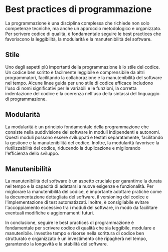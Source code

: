 # Best practices di programmazione

La programmazione è una disciplina complessa che richiede non solo competenze tecniche, ma anche un approccio metodologico e organizzato. Per scrivere codice di qualità, è fondamentale seguire le best practices che favoriscono la leggibilità, la modularità e la manutenibilità del software.

## Stile

Uno degli aspetti più importanti della programmazione è lo stile del codice. Un codice ben scritto è facilmente leggibile e comprensibile da altri programmatori, facilitando la collaborazione e la manutenibilità del software nel tempo. Alcune linee guida per uno stile di codice efficace includono l'uso di nomi significativi per le variabili e le funzioni, la corretta indentazione del codice e la coerenza nell'uso della sintassi del linguaggio di programmazione.

## Modularità

La modularità è un principio fondamentale della programmazione che consiste nella suddivisione del software in moduli indipendenti e autonomi. Questi moduli possono essere sviluppati e testati separatamente, facilitando la gestione e la manutenibilità del codice. Inoltre, la modularità favorisce la riutilizzabilità del codice, riducendo la duplicazione e migliorando l'efficienza dello sviluppo.

## Manutenibilità

La manutenibilità del software è un aspetto cruciale per garantirne la durata nel tempo e la capacità di adattarsi a nuove esigenze e funzionalità. Per migliorare la manutenibilità del codice, è importante adottare pratiche come la documentazione dettagliata del software, il versioning del codice e l'implementazione di test automatizzati. Inoltre, è consigliabile evitare l'accoppiamento eccessivo tra i moduli del software, in modo da facilitare eventuali modifiche e aggiornamenti futuri.

In conclusione, seguire le best practices di programmazione è fondamentale per scrivere codice di qualità che sia leggibile, modulare e manutenibile. Investire tempo e risorse nella scrittura di codice ben strutturato e organizzato è un investimento che ripagherà nel tempo, garantendo la longevità e la stabilità del software.